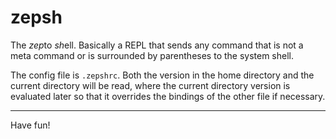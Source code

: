 # zepsh

The *zep*to *sh*ell. Basically a REPL that sends any command that is
not a meta command or is surrounded by parentheses to the system shell.

The config file is `.zepshrc`. Both the version in the home directory
and the current directory will be read, where the current directory
version is evaluated later so that it overrides the bindings of the
other file if necessary.

<hr/>

Have fun!

